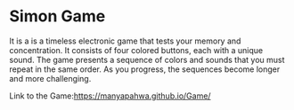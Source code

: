 # Simon Game
It is a is a timeless electronic game that tests your memory and concentration. It consists of four colored buttons, each with a unique sound. The game presents a sequence of colors and sounds that you must repeat in the same order. As you progress, the sequences become longer and more challenging.

Link to the Game:https://manyapahwa.github.io/Game/
